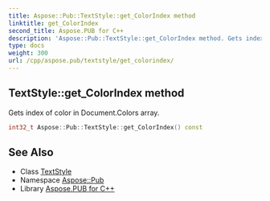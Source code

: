 ```yaml
---
title: Aspose::Pub::TextStyle::get_ColorIndex method
linktitle: get_ColorIndex
second_title: Aspose.PUB for C++
description: 'Aspose::Pub::TextStyle::get_ColorIndex method. Gets index of color in Document.Colors array in C++.'
type: docs
weight: 300
url: /cpp/aspose.pub/textstyle/get_colorindex/
---
```

## TextStyle::get_ColorIndex method


Gets index of color in Document.Colors array.

```cpp
int32_t Aspose::Pub::TextStyle::get_ColorIndex() const
```

## See Also

* Class [TextStyle](../)
* Namespace [Aspose::Pub](../../)
* Library [Aspose.PUB for C++](../../../)
